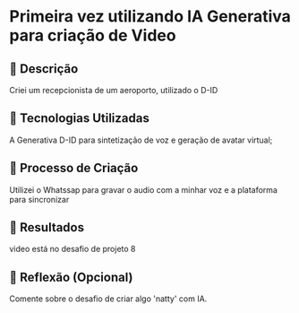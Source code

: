 # Primeira vez utilizando IA Generativa para criação de Video

## 📒 Descrição
Criei um recepcionista de um aeroporto, utilizado o D-ID

## 🤖 Tecnologias Utilizadas
A Generativa D-ID para sintetização de voz e geração de avatar virtual;

## 🧐 Processo de Criação
Utilizei o Whatssap para gravar o audio com a minhar voz e a plataforma para sincronizar 

## 🚀 Resultados
video está no desafio de projeto 8

## 💭 Reflexão (Opcional)
Comente sobre o desafio de criar algo 'natty' com IA.